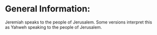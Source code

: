 # General Information:

Jeremiah speaks to the people of Jerusalem. Some versions interpret this as Yahweh speaking to the people of Jerusalem.